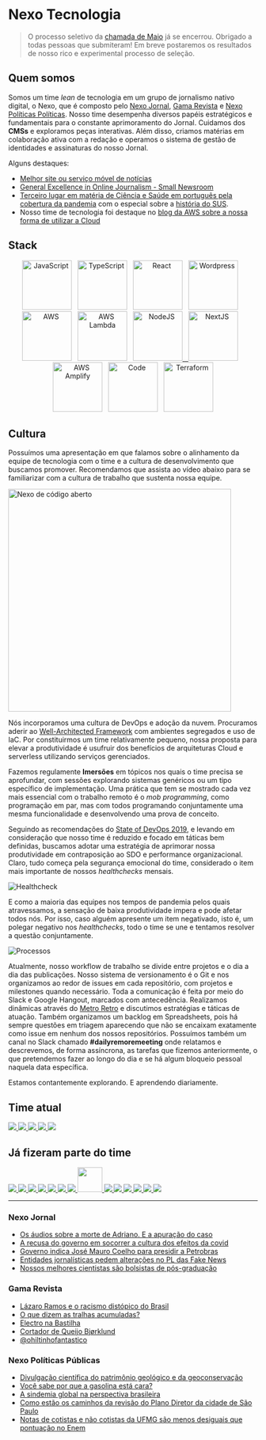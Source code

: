 # Nexo Tecnologia

> O processo seletivo da [chamada de Maio](chamadas/2021/README.md) já se encerrou. Obrigado a todas pessoas que submiteram! Em breve postaremos os resultados de nosso rico e experimental processo de seleção.

## Quem somos

Somos um time *lean* de tecnologia em um grupo de jornalismo nativo digital, o Nexo, que é composto pelo [Nexo Jornal](https://nexojornal.com.br), [Gama Revista](https://gamarevista.uol.com.br) e [Nexo Políticas Políticas](https://pp.nexojornal.com.br). Nosso time desempenha diversos papéis estratégicos e fundamentais para o constante aprimoramento do Jornal. Cuidamos dos **CMSs** e exploramos peças interativas. Além disso, criamos matérias em colaboração ativa com a redação e operamos o sistema de gestão de identidades e assinaturas do nosso Jornal.

Alguns destaques:

- [Melhor site ou serviço móvel de notícias](https://events.wan-ifra.org/events/latam-digital-media-awards-2017/content/1637)
- [General Excellence in Online Journalism - Small Newsroom](https://awards.journalists.org/winners/2017/)
- [Terceiro lugar em matéria de Ciência e Saúde em português pela cobertura da pandemia](https://www.icfj.org/news/journalists-icfj-network-honored-pandemic-coverage-five-languages) com o especial sobre a [história do SUS](https://www.nexojornal.com.br/especial/2020/04/28/O-passado-o-presente-e-o-futuro-do-SUS-para-ler-guardar-e-consultar).
- Nosso time de tecnologia foi destaque no [blog da AWS sobre a nossa forma de utilizar a Cloud](https://aws.amazon.com/pt/blogs/startups/news-startup-nexo-runs-a-lean-tech-team-by-leveraging-aws-and-amplify/)

## Stack

<p align="middle">
<a href="https://amzn.to/3tpAp6i" target="_blank" title="JavaScript" alt="JavaScript"><img src="https://cdn.worldvectorlogo.com/logos/logo-javascript.svg" alt="JavaScript" width="100px"  style="max-width:100px;"/></a>&nbsp; &nbsp;<a href="https://amzn.to/2QorOSA" target="_blank" title="TypeScript" alt="TypeScript"><img src="https://cdn.worldvectorlogo.com/logos/typescript.svg" alt="TypeScript" width="100px"  style="max-width:100px;"/></a>&nbsp; &nbsp;<a href="https://pt-br.reactjs.org/" target="_blank" title="React" alt="React"><img src="https://cdn.worldvectorlogo.com/logos/react-2.svg" alt="React"  width="100px"  style="max-width:100px;"/></a>&nbsp; &nbsp;<a href="https://wordpress.org/" target="_blank" title="WP" alt="WP"><img src="https://cdn.worldvectorlogo.com/logos/wordpress-blue.svg" alt="Wordpress"  width="100px"  style="max-width:100px;"/></a>&nbsp; &nbsp;<a href="https://devbooks.club/books/aws-well-architected/" target="_blank" title="AWS" alt="AWS"><img src="https://cdn.worldvectorlogo.com/logos/aws-2.svg" alt="AWS"  width="100px"  style="max-width:100px;"/></a>&nbsp; &nbsp;<a href="https://aws.amazon.com/serverless/" target="_blank" title="Serverless" alt="Serverless"><img src="https://cdn.worldvectorlogo.com/logos/aws-lambda-1.svg" alt="AWS Lambda" width="100px"  style="max-width:100px;"/></a>&nbsp; &nbsp;<a href="https://nodejs.org/" target="_blank" title="NodeJS" alt="NodeJS"><img src="https://cdn.worldvectorlogo.com/logos/nodejs-icon.svg" alt="NodeJS" width="100px"  style="max-width:100px;"/>&nbsp; &nbsp;<a href="https://nextjs.org/" target="_blank" title="NextJS" alt="NextJS"><img src="https://cdn.worldvectorlogo.com/logos/nextjs-3.svg" alt="NextJS" width="100px"  style="max-width:100px;"/></a>&nbsp; &nbsp;<a href="https://docs.amplify.aws/" target="_blank" title="AWS Amplify" alt="AWS Amplify"><img src="https://docs.amplify.aws/assets/logo-dark.svg" alt="AWS Amplify" width="100px"  style="max-width:100px;"/></a>&nbsp; &nbsp;<a href="https://code.visualstudio.com/" target="_blank" title="Code" alt="Code"><img src="https://cdn.worldvectorlogo.com/logos/visual-studio-code-1.svg" alt="Code" width="100px"  style="max-width:100px;"/></a>&nbsp; &nbsp;<a href="https://www.terraform.io/" target="_blank" title="Terraform" alt="Terraform"><img src="https://cdn.worldvectorlogo.com/logos/terraform-enterprise.svg" alt="Terraform" width="100px"  style="max-width:100px;"/></a>
</p>


## Cultura

Possuímos uma apresentação em que falamos sobre o alinhamento da equipe de tecnologia com o time e a cultura de desenvolvimento que buscamos promover. Recomendamos que assista ao vídeo abaixo para se familiarizar com a cultura de trabalho que sustenta nossa equipe.

<p align="middle">

<a href="https://www.youtube.com/watch?v=rdpReYuxI5M&t=2s" target="_blank" title="Nexo de código aberto" alt="Nexo de código aberto"><img src="https://i.ytimg.com/vi/rdpReYuxI5M/maxresdefault.jpg" alt="Nexo de código aberto" width="450px"/></a>

</p>

Nós incorporamos uma cultura de DevOps e adoção da nuvem. Procuramos aderir ao [Well-Architected Framework](https://aws.amazon.com/pt/architecture/well-architected/?nc1=h_ls&wa-lens-whitepapers.sort-by=item.additionalFields.sortDate&wa-lens-whitepapers.sort-order=desc) com ambientes segregados e uso de IaC. Por constituirmos um time relativamente pequeno, nossa proposta para elevar a produtividade é usufruir dos benefícios de arquiteturas Cloud e serverless utilizando serviços gerenciados.

Fazemos regulamente **Imersões** em tópicos nos quais o time precisa se aprofundar, com sessões explorando sistemas genéricos ou um tipo específico de implementação. Uma prática que tem se mostrado cada vez mais essencial com o trabalho remoto é o _mob programming_, como programação em par, mas com todos programando conjuntamente uma mesma funcionalidade e desenvolvendo uma prova de conceito.

Seguindo as recomendações do [State of DevOps 2019](https://services.google.com/fh/files/misc/state-of-devops-2019.pdf), e levando em consideração que nosso time é reduzido e focado em táticas bem definidas, buscamos adotar uma estratégia de aprimorar nossa produtividade em contraposição ao SDO e performance organizacional. Claro, tudo começa pela segurança emocional do time, considerado o item mais importante de nossos _healthchecks_ mensais.

![Healthcheck](https://nexo-estaticos.s3.amazonaws.com/assets/images/newsletters/tecnologia/hc.png)

E como a maioria das equipes nos tempos de pandemia pelos quais atravessamos, a sensação de baixa produtividade impera e pode afetar todos nós. Por isso, caso alguém apresente um item negativado, isto é, um polegar negativo nos _healthchecks_, todo o time se une e tentamos resolver a questão conjuntamente.

![Processos](https://nexo-estaticos.s3.amazonaws.com/assets/images/newsletters/tecnologia/process.png)

Atualmente, nosso workflow de trabalho se divide entre projetos e o dia a dia das publicações. Nosso sistema de versionamento é o Git e nos organizamos ao redor de issues em cada repositório, com projetos e milestones quando necessário. Toda a comunicação é feita por meio do Slack e Google Hangout, marcados com antecedência. Realizamos dinâmicas através do [Metro Retro](https://metroretro.io/) e discutimos estratégias e táticas de atuação. Também organizamos um backlog em Spreadsheets, pois há sempre questões em triagem aparecendo que não se encaixam exatamente como issue em nenhum dos nossos repositórios. Possuímos também um canal no Slack chamado **#dailyremoremeeting** onde relatamos e descrevemos, de forma assíncrona, as tarefas que fizemos anteriormente, o que pretendemos fazer ao longo do dia e se há algum bloqueio pessoal naquela data específica.

Estamos contantemente explorando. E aprendendo diariamente.

## Time atual

<a href="https://github.com/decoesp">
  <img src="https://github.com/decoesp.png?size=50">
</a>
<a href="https://github.com/krollopes">
  <img src="https://github.com/krollopes.png?size=50">
</a>
<a href="https://github.com/ferreira-mariana">
  <img src="https://github.com/ferreira-mariana.png?size=50">
</a>
<a href="https://github.com/victorgois">
  <img src="https://github.com/victorgois.png?size=50">
</a>
<a href="https://github.com/viniciusfersil123">
  <img src="https://github.com/viniciusfersil123.png?size=50">
</a>

## Já fizeram parte do time

<a href="https://github.com/acaua">
  <img src="https://github.com/acaua.png?size=50">
</a>
<a href="https://github.com/alinenaoe">
  <img src="https://github.com/alinenaoe.png?size=50">
</a>
<a href="https://github.com/atmasuko">
  <img src="https://github.com/atmasuko.png?size=50">
</a>
<a href="https://github.com/arieltonglet">
  <img src="https://github.com/arieltonglet.png?size=50">
</a>
<a href="https://github.com/EmmanoelCoutinho">
  <img src="https://github.com/EmmanoelCoutinho.png?size=50">
</a>
<a href="https://github.com/ermsharo">
  <img src="https://github.com/ermsharo.png?size=50">
</a>
<a href="https://github.com/ibrahimcesar">
  <img src="https://github.com/ibrahimcesar.png?size=50">
</a>
<a href="https://github.com/LucasL1993">
  <img src="https://github.com/LucasL1993.png?size=50" width="50">
</a>
<a href="https://github.com/jezzipan">
  <img src="https://github.com/jezzipan.png?size=50">
</a>
<a href="https://github.com/mariannakinuyo">
  <img src="https://github.com/mariannakinuyo.png?size=50">
</a>
<a href="https://github.com/marianaolvr">
  <img src="https://github.com/marianaolvr.png?size=50">
</a>
<a href="https://github.com/tarekcampossaleh">
  <img src="https://github.com/tarekcampossaleh.png?size=50">
</a>
<a href="https://github.com/tuannyruiz">
  <img src="https://github.com/tuannyruiz.png?size=50">
</a>
<a href="https://github.com/wbfreitas">
  <img src="https://github.com/wbfreitas.png?size=50">
</a>

--------

### Nexo Jornal

<!-- NEXO_LIST:START -->
- [Os áudios sobre a morte de Adriano. E a apuração do caso](https://www.nexojornal.com.br/expresso/2022/04/06/Os-%C3%A1udios-sobre-a-morte-de-Adriano.-E-a-apura%C3%A7%C3%A3o-do-caso)
- [A recusa do governo em socorrer a cultura dos efeitos da covid](https://www.nexojornal.com.br/expresso/2022/04/06/A-recusa-do-governo-em-socorrer-a-cultura-dos-efeitos-da-covid)
- [Governo indica José Mauro Coelho para presidir a Petrobras](https://www.nexojornal.com.br/extra/2022/04/06/Governo-indica-Jos%C3%A9-Mauro-Coelho-para-presidir-a-Petrobras)
- [Entidades jornalísticas pedem alterações no PL das Fake News](https://www.nexojornal.com.br/extra/2022/04/06/Entidades-jornal%C3%ADsticas-pedem-altera%C3%A7%C3%B5es-no-PL-das-Fake-News)
- [Nossos melhores cientistas são bolsistas de pós-graduação](https://www.nexojornal.com.br/colunistas/2022/Nossos-melhores-cientistas-s%C3%A3o-bolsistas-de-p%C3%B3s-gradua%C3%A7%C3%A3o)
<!-- NEXO_LIST:END -->

### Gama Revista

<!-- GAMA_LIST:START -->
- [Lázaro Ramos e o racismo distópico do Brasil](https://gamarevista.uol.com.br/cultura/ler-ouvir-ver/lazaro-ramos-e-o-racismo-distopico-do-brasil/)
- [O que dizem as tralhas acumuladas?](https://gamarevista.uol.com.br/colunistas/letrux/o-que-dizem-as-tralhas-acumuladas/)
- [Electro na Bastilha](https://gamarevista.uol.com.br/cultura/ler-ouvir-ver/electro-na-bastilha/)
- [Cortador de Queijo Bjørklund](https://gamarevista.uol.com.br/estilo-de-vida/objeto-de-analise/cortador-de-queijo-bjorklund/)
- [@ohiltinhofantastico](https://gamarevista.uol.com.br/pessoas/quem-estamos-seguindo/ohiltinhofantastico/)
<!-- GAMA_LIST:END -->

### Nexo Políticas Públicas

<!-- PP_LIST:START -->
- [Divulgação científica do patrimônio geológico e da geoconservação](https://pp.nexojornal.com.br/linha-do-tempo/2022/Divulga%C3%A7%C3%A3o-cient%C3%ADfica-do-patrim%C3%B4nio-geol%C3%B3gico-e-da-geoconserva%C3%A7%C3%A3o)
- [Você sabe por que a gasolina está cara?](https://pp.nexojornal.com.br/opiniao/2022/Voc%C3%AA-sabe-por-que-a-gasolina-est%C3%A1-cara)
- [A sindemia global na perspectiva brasileira](https://pp.nexojornal.com.br/opiniao/2022/A-sindemia-global-na-perspectiva-brasileira)
- [Como estão os caminhos da revisão do Plano Diretor da cidade de São Paulo](https://pp.nexojornal.com.br/ponto-de-vista/2022/Como-est%C3%A3o-os-caminhos-da-revis%C3%A3o-do-Plano-Diretor-da-cidade-de-S%C3%A3o-Paulo)
- [Notas de cotistas e não cotistas da UFMG são menos desiguais que pontuação no Enem](https://pp.nexojornal.com.br/opiniao/2022/Notas-de-cotistas-e-n%C3%A3o-cotistas-da-UFMG-s%C3%A3o-menos-desiguais-que-pontua%C3%A7%C3%A3o-no-Enem)
<!-- PP_LIST:END -->

